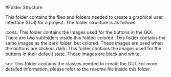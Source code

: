 #Folder Structure

This folder contains the files and folders needed to create a graphical user interface (GUI) for a project.
The folder structure is as follows:

  icons: This folder contains the images used for the buttons in the GUI. There are two subfolders inside this folder:
    colored: This folder contains the same images as the dark folder, but colored. These images are used when the buttons are clicked.
    dark: This folder contains the images used for the buttons in their default state. These images are black and white.

  src: This folder contains the classes needed to create the GUI. For more detailed information, please refer to the readme file inside this folder.
